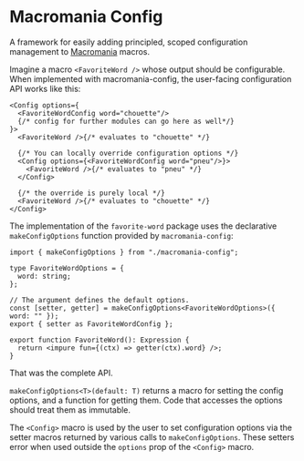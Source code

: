# Macromania Config

A framework for easily adding principled, scoped configuration management to [Macromania](https://github.com/worm-blossom/macromania) macros.

Imagine a macro `<FavoriteWord />` whose output should be configurable. When implemented with macromania-config, the user-facing configuration API works like this:

```tsx
<Config options={
  <FavoriteWordConfig word="chouette"/>
  {/* config for further modules can go here as well*/}
}>
  <FavoriteWord />{/* evaluates to "chouette" */}

  {/* You can locally override configuration options */}
  <Config options={<FavoriteWordConfig word="pneu"/>}>
    <FavoriteWord />{/* evaluates to "pneu" */}
  </Config>

  {/* the override is purely local */}
  <FavoriteWord />{/* evaluates to "chouette" */}
</Config>
```

The implementation of the `favorite-word` package uses the declarative `makeConfigOptions` function provided by `macromania-config`:

```tsx
import { makeConfigOptions } from "./macromania-config";

type FavoriteWordOptions = {
  word: string;
};

// The argument defines the default options.
const [setter, getter] = makeConfigOptions<FavoriteWordOptions>({ word: "" });
export { setter as FavoriteWordConfig };

export function FavoriteWord(): Expression {
  return <impure fun={(ctx) => getter(ctx).word} />;
}
```

That was the complete API.

`makeConfigOptions<T>(default: T)` returns a macro for setting the config options, and a function for getting them. Code that accesses the options should treat them as immutable.

The `<Config>` macro is used by the user to set configuration options via the setter macros returned by various calls to `makeConfigOptions`. These setters error when used outside the `options` prop of the `<Config>` macro.